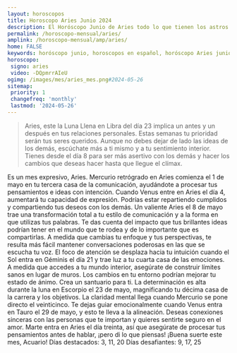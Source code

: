 ```yaml
---
layout: horoscopos
title: Horoscopo Aries Junio 2024
description: El Horóscopo Junio de Aries todo lo que tienen los astros preparados para este mes, amor, trabajo, familia. Todo sobre astrologia, tarot, predicciones. Horoscopo gratis en español, predicciones y astrología.
permalink: /horoscopo-mensual/aries/
amplink: /horoscopo-mensual/amp/aries/
home: FALSE
keywords: horóscopo junio, horoscopos en español, horóscopo Aries junio , horóscopo esperanza gracia, horoscop, horóscopos gratis, horoscopo Aries, Tarot, Astrologia, Zodíaco, Aries, horoscopo gratis, horoscopo del mes 
horoscopo:
 signo: aries
 video: -DQpmrrAIeU
ogimg: /images/mes/aries_mes.png#2024-05-26
sitemap:
 priority: 1
 changefreq: 'monthly'
 lastmod: '2024-05-26'
---
```



 > Aries, este la Luna Llena en Libra del día 23 implica un antes y un después en tus relaciones personales. Estas semanas tu prioridad serán tus seres queridos. Aunque no debes dejar de lado las ideas de los demás, escúchate más a ti mismo y a tu sentimiento interior. Tienes desde el día 8 para ser más asertivo con los demás y hacer los cambios que deseas hacer hasta que llegue el clímax.



Es un mes expresivo, Aries. Mercurio retrógrado en Aries comienza el 1 de mayo en tu tercera casa de la comunicación, ayudándote a procesar tus pensamientos e ideas con intención. Cuando Venus entre en Aries el día 4, aumentará tu capacidad de expresión. Podrías estar repartiendo cumplidos y compartiendo tus deseos con los demás.
Un valiente Aries el 8 de mayo trae una transformación total a tu estilo de comunicación y a la forma en que utilizas tus palabras. Te das cuenta del impacto que tus brillantes ideas podrían tener en el mundo que te rodea y de lo importante que es compartirlas. A medida que cambias tu enfoque y tus perspectivas, te resulta más fácil mantener conversaciones poderosas en las que se escucha tu voz.
El foco de atención se desplaza hacia tu intuición cuando el Sol entra en Géminis el día 21 y trae luz a tu cuarta casa de las emociones. A medida que accedes a tu mundo interior, asegúrate de construir límites sanos en lugar de muros. Los cambios en tu entorno podrían mejorar tu estado de ánimo. Crea un santuario para ti. La determinación es alta durante la luna en Escorpio el 23 de mayo, magnificando tu décima casa de la carrera y los objetivos.
La claridad mental llega cuando Mercurio se pone directo el veinticinco. Te dejas guiar emocionalmente cuando Venus entra en Tauro el 29 de mayo, y esto te lleva a la alineación. Deseas conexiones sinceras con las personas que te importan y quieres sentirte seguro en el amor. Marte entra en Aries el día treinta, así que asegúrate de procesar tus pensamientos antes de hablar, ¡pero di lo que piensas!
¡Buena suerte este mes, Acuario!
Días destacados: 3, 11, 20
Días desafiantes: 9, 17, 25